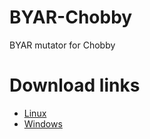 # BYAR-Chobby

BYAR mutator for Chobby

# Download links

- [Linux](https://spring-launcher.ams3.digitaloceanspaces.com/beyond-all-reason/BYAR-Chobby/Beyond%20All%20Reason.AppImage)
- [Windows](https://spring-launcher.ams3.digitaloceanspaces.com/beyond-all-reason/BYAR-Chobby/Beyond%20All%20Reason.exe)
